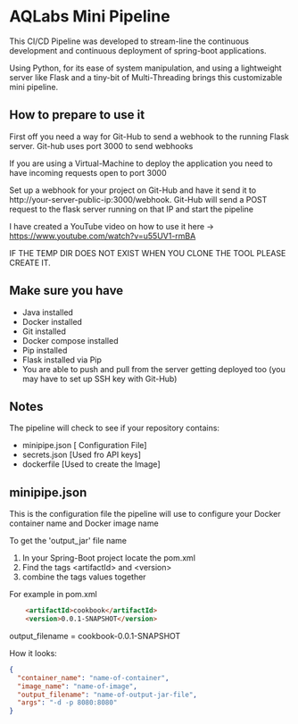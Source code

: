# AQLabs Mini Pipeline

This CI/CD Pipeline was developed to stream-line the continuous development and continuous deployment of spring-boot applications.

Using Python, for its ease of system manipulation, and using a lightweight server like Flask and a tiny-bit of Multi-Threading brings this customizable mini pipeline. 

## How to prepare to use it

First off you need a way for Git-Hub to send a webhook to the running Flask server. Git-hub uses port 3000 to send webhooks

If you are using a Virtual-Machine to deploy the application you need to have incoming requests open to port 3000

Set up a webhook for your project on Git-Hub and have it send it to http://your-server-public-ip:3000/webhook. Git-Hub will send a POST request to the flask server running on that IP and start the pipeline

I have created a YouTube video on how to use it here -> https://www.youtube.com/watch?v=u55UV1-rmBA

IF THE TEMP DIR DOES NOT EXIST WHEN YOU CLONE THE TOOL PLEASE CREATE IT.
## Make sure you have
- Java installed
- Docker installed
- Git installed
- Docker compose installed
- Pip installed
- Flask installed via Pip
- You are able to push and pull from the server getting deployed too (you may have to set up SSH key with Git-Hub)


## Notes

The pipeline will check to see if your repository contains:
- minipipe.json [ Configuration File]
- secrets.json [Used fro API keys]
- dockerfile [Used to create the Image]


## minipipe.json
This is the configuration file the pipeline will use to configure your Docker container name and Docker image name

To get the 'output_jar' file name
 1. In your Spring-Boot project locate the pom.xml
 2. Find the tags \<artifactId\> and \<version\>
 3. combine the tags values together 

For example in pom.xml
```html	
    <artifactId>cookbook</artifactId>
    <version>0.0.1-SNAPSHOT</version>
```

output_filename = cookbook-0.0.1-SNAPSHOT

How it looks:
```json
{
  "container_name": "name-of-container",
  "image_name": "name-of-image",
  "output_filename": "name-of-output-jar-file",
  "args": "-d -p 8080:8080"
}
```
